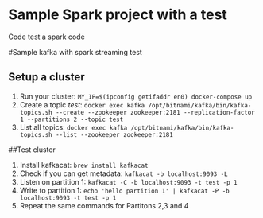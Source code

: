 # Sample Spark project with a test
Code test a spark code

#Sample kafka with spark streaming test

## Setup a cluster 
1. Run your cluster: ```MY_IP=$(ipconfig getifaddr en0) docker-compose up```
2. Create a topic _test_: ```docker exec kafka /opt/bitnami/kafka/bin/kafka-topics.sh --create --zookeeper zookeeper:2181 --replication-factor 1 --partitions 2 --topic test```
3. List all topics: ```docker exec kafka /opt/bitnami/kafka/bin/kafka-topics.sh --list --zookeeper zookeeper:2181```

##Test cluster
1. Install kafkacat: ```brew install kafkacat```
2. Check if you can get metadata: ```kafkacat -b localhost:9093 -L```
2. Listen on partition 1: ```kafkacat -C -b localhost:9093 -t test -p 1```
3. Write to partition 1: ```echo 'hello partition 1' | kafkacat -P -b localhost:9093 -t test -p 1```
4. Repeat the same commands for Partitons 2,3 and 4
